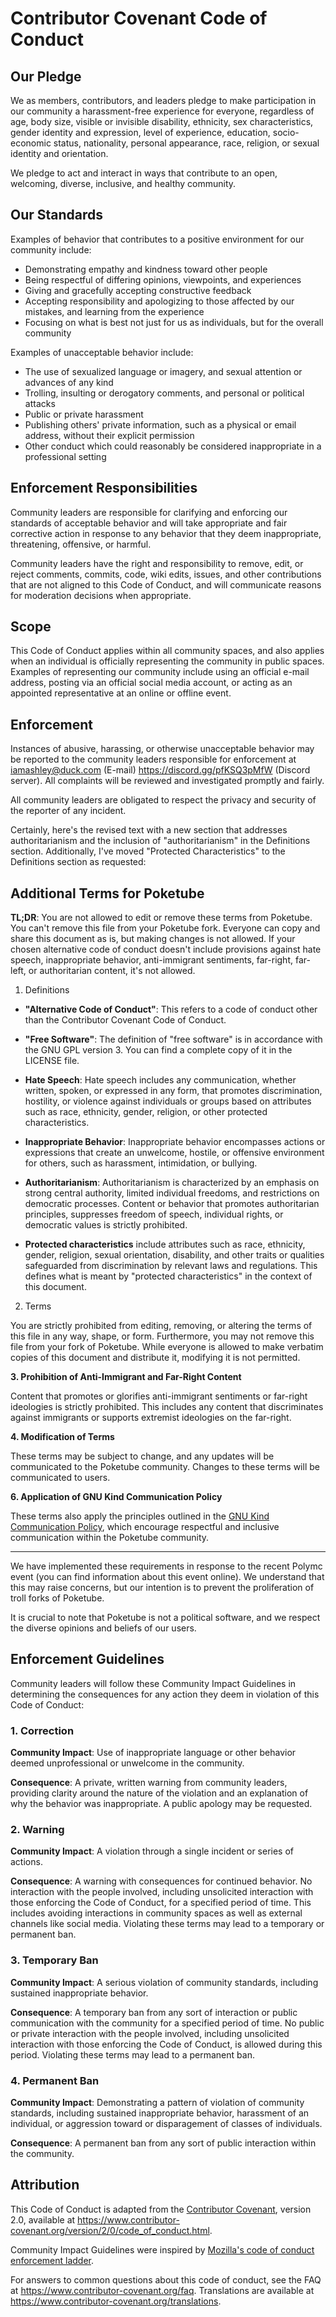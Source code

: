 # Contributor Covenant Code of Conduct

## Our Pledge

We as members, contributors, and leaders pledge to make participation in our
community a harassment-free experience for everyone, regardless of age, body
size, visible or invisible disability, ethnicity, sex characteristics, gender
identity and expression, level of experience, education, socio-economic status,
nationality, personal appearance, race, religion, or sexual identity
and orientation.

We pledge to act and interact in ways that contribute to an open, welcoming,
diverse, inclusive, and healthy community.

## Our Standards

Examples of behavior that contributes to a positive environment for our
community include:

* Demonstrating empathy and kindness toward other people
* Being respectful of differing opinions, viewpoints, and experiences
* Giving and gracefully accepting constructive feedback
* Accepting responsibility and apologizing to those affected by our mistakes,
  and learning from the experience
* Focusing on what is best not just for us as individuals, but for the
  overall community

Examples of unacceptable behavior include:

* The use of sexualized language or imagery, and sexual attention or
  advances of any kind
* Trolling, insulting or derogatory comments, and personal or political attacks
* Public or private harassment
* Publishing others' private information, such as a physical or email
  address, without their explicit permission
* Other conduct which could reasonably be considered inappropriate in a
  professional setting

## Enforcement Responsibilities

Community leaders are responsible for clarifying and enforcing our standards of
acceptable behavior and will take appropriate and fair corrective action in
response to any behavior that they deem inappropriate, threatening, offensive,
or harmful.

Community leaders have the right and responsibility to remove, edit, or reject
comments, commits, code, wiki edits, issues, and other contributions that are
not aligned to this Code of Conduct, and will communicate reasons for moderation
decisions when appropriate.

## Scope

This Code of Conduct applies within all community spaces, and also applies when
an individual is officially representing the community in public spaces.
Examples of representing our community include using an official e-mail address,
posting via an official social media account, or acting as an appointed
representative at an online or offline event.

## Enforcement

Instances of abusive, harassing, or otherwise unacceptable behavior may be
reported to the community leaders responsible for enforcement at
iamashley@duck.com (E-mail) https://discord.gg/pfKSQ3pMfW (Discord server).
All complaints will be reviewed and investigated promptly and fairly.

All community leaders are obligated to respect the privacy and security of the
reporter of any incident.

Certainly, here's the revised text with a new section that addresses authoritarianism and the inclusion of "authoritarianism" in the Definitions section. Additionally, I've moved "Protected Characteristics" to the Definitions section as requested:

## Additional Terms for Poketube

**TL;DR**: You are not allowed to edit or remove these terms from Poketube. You can't remove this file from your Poketube fork. Everyone can copy and share this document as is, but making changes is not allowed. If your chosen alternative code of conduct doesn't include provisions against hate speech, inappropriate behavior, anti-immigrant sentiments, far-right, far-left, or authoritarian content, it's not allowed.

1. Definitions

- **"Alternative Code of Conduct"**: This refers to a code of conduct other than the Contributor Covenant Code of Conduct.

- **"Free Software"**: The definition of "free software" is in accordance with the GNU GPL version 3. You can find a complete copy of it in the LICENSE file.

- **Hate Speech**: Hate speech includes any communication, whether written, spoken, or expressed in any form, that promotes discrimination, hostility, or violence against individuals or groups based on attributes such as race, ethnicity, gender, religion, or other protected characteristics.

- **Inappropriate Behavior**: Inappropriate behavior encompasses actions or expressions that create an unwelcome, hostile, or offensive environment for others, such as harassment, intimidation, or bullying.

- **Authoritarianism**: Authoritarianism is characterized by an emphasis on strong central authority, limited individual freedoms, and restrictions on democratic processes. Content or behavior that promotes authoritarian principles, suppresses freedom of speech, individual rights, or democratic values is strictly prohibited.

- **Protected characteristics** include attributes such as race, ethnicity, gender, religion, sexual orientation, disability, and other traits or qualities safeguarded from discrimination by relevant laws and regulations. This defines what is meant by "protected characteristics" in the context of this document.

2. Terms

You are strictly prohibited from editing, removing, or altering the terms of this file in any way, shape, or form. Furthermore, you may not remove this file from your fork of Poketube. While everyone is allowed to make verbatim copies of this document and distribute it, modifying it is not permitted.

**3. Prohibition of Anti-Immigrant and Far-Right Content**

Content that promotes or glorifies anti-immigrant sentiments or far-right ideologies is strictly prohibited. This includes any content that discriminates against immigrants or supports extremist ideologies on the far-right.

**4. Modification of Terms**

These terms may be subject to change, and any updates will be communicated to the Poketube community. Changes to these terms will be communicated to users.


**6. Application of GNU Kind Communication Policy**

These terms also apply the principles outlined in the [GNU Kind Communication Policy](https://www.gnu.org/philosophy/kind-communication.html), which encourage respectful and inclusive communication within the Poketube community.

--------------------
We have implemented these requirements in response to the recent Polymc event (you can find information about this event online). We understand that this may raise concerns, but our intention is to prevent the proliferation of troll forks of Poketube.

It is crucial to note that Poketube is not a political software, and we respect the diverse opinions and beliefs of our users.

## Enforcement Guidelines

Community leaders will follow these Community Impact Guidelines in determining
the consequences for any action they deem in violation of this Code of Conduct:

### 1. Correction

**Community Impact**: Use of inappropriate language or other behavior deemed
unprofessional or unwelcome in the community.

**Consequence**: A private, written warning from community leaders, providing
clarity around the nature of the violation and an explanation of why the
behavior was inappropriate. A public apology may be requested.

### 2. Warning

**Community Impact**: A violation through a single incident or series
of actions.

**Consequence**: A warning with consequences for continued behavior. No
interaction with the people involved, including unsolicited interaction with
those enforcing the Code of Conduct, for a specified period of time. This
includes avoiding interactions in community spaces as well as external channels
like social media. Violating these terms may lead to a temporary or
permanent ban.

### 3. Temporary Ban

**Community Impact**: A serious violation of community standards, including
sustained inappropriate behavior.

**Consequence**: A temporary ban from any sort of interaction or public
communication with the community for a specified period of time. No public or
private interaction with the people involved, including unsolicited interaction
with those enforcing the Code of Conduct, is allowed during this period.
Violating these terms may lead to a permanent ban.

### 4. Permanent Ban

**Community Impact**: Demonstrating a pattern of violation of community
standards, including sustained inappropriate behavior,  harassment of an
individual, or aggression toward or disparagement of classes of individuals.

**Consequence**: A permanent ban from any sort of public interaction within
the community.

## Attribution

This Code of Conduct is adapted from the [Contributor Covenant][homepage],
version 2.0, available at
https://www.contributor-covenant.org/version/2/0/code_of_conduct.html.

Community Impact Guidelines were inspired by [Mozilla's code of conduct
enforcement ladder](https://github.com/mozilla/diversity).

[homepage]: https://www.contributor-covenant.org

For answers to common questions about this code of conduct, see the FAQ at
https://www.contributor-covenant.org/faq. Translations are available at
https://www.contributor-covenant.org/translations.

